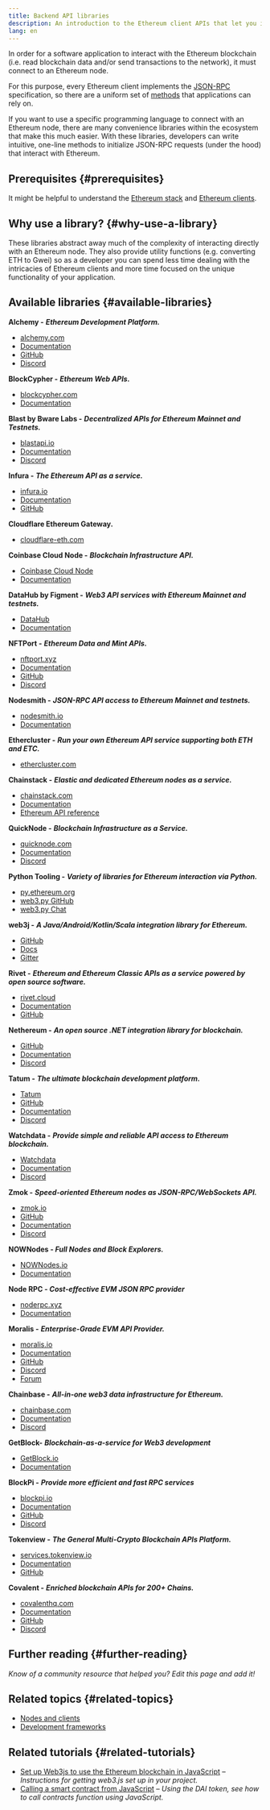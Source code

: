 ```yaml
---
title: Backend API libraries
description: An introduction to the Ethereum client APIs that let you interact with the blockchain from your application.
lang: en
---
```


In order for a software application to interact with the Ethereum blockchain (i.e. read blockchain data and/or send transactions to the network), it must connect to an Ethereum node.

For this purpose, every Ethereum client implements the [JSON-RPC](/developers/docs/apis/json-rpc/) specification, so there are a uniform set of [methods](/developers/docs/apis/json-rpc/#json-rpc-methods) that applications can rely on.

If you want to use a specific programming language to connect with an Ethereum node, there are many convenience libraries within the ecosystem that make this much easier. With these libraries, developers can write intuitive, one-line methods to initialize JSON-RPC requests (under the hood) that interact with Ethereum.

## Prerequisites {#prerequisites}

It might be helpful to understand the [Ethereum stack](/developers/docs/ethereum-stack/) and [Ethereum clients](/developers/docs/nodes-and-clients/).

## Why use a library? {#why-use-a-library}

These libraries abstract away much of the complexity of interacting directly with an Ethereum node. They also provide utility functions (e.g. converting ETH to Gwei) so as a developer you can spend less time dealing with the intricacies of Ethereum clients and more time focused on the unique functionality of your application.

## Available libraries {#available-libraries}

**Alchemy -** **_Ethereum Development Platform._**

- [alchemy.com](https://www.alchemy.com/)
- [Documentation](https://docs.alchemyapi.io/)
- [GitHub](https://github.com/alchemyplatform)
- [Discord](https://discord.com/invite/alchemyplatform)

**BlockCypher -** **_Ethereum Web APIs._**

- [blockcypher.com](https://www.blockcypher.com/)
- [Documentation](https://www.blockcypher.com/dev/ethereum/)

**Blast by Bware Labs -** **_Decentralized APIs for Ethereum Mainnet and Testnets._**

- [blastapi.io](https://blastapi.io/)
- [Documentation](https://docs.blastapi.io)
- [Discord](https://discord.gg/bwarelabs)

**Infura -** **_The Ethereum API as a service._**

- [infura.io](https://infura.io)
- [Documentation](https://infura.io/docs)
- [GitHub](https://github.com/INFURA)

**Cloudflare Ethereum Gateway.**

- [cloudflare-eth.com](https://cloudflare-eth.com)

**Coinbase Cloud Node -** **_Blockchain Infrastructure API._**

- [Coinbase Cloud Node](https://www.coinbase.com/cloud/products/node)
- [Documentation](https://docs.cloud.coinbase.com/node/reference/welcome-to-node)

**DataHub by Figment -** **_Web3 API services with Ethereum Mainnet and testnets._**

- [DataHub](https://www.figment.io/datahub)
- [Documentation](https://docs.figment.io/introduction/what-is-datahub)

**NFTPort -** **_Ethereum Data and Mint APIs._**

- [nftport.xyz](https://www.nftport.xyz/)
- [Documentation](https://docs.nftport.xyz/)
- [GitHub](https://github.com/nftport/)
- [Discord](https://discord.com/invite/K8nNrEgqhE)

**Nodesmith -** **_JSON-RPC API access to Ethereum Mainnet and testnets._**

- [nodesmith.io](https://nodesmith.io/network/ethereum/)
- [Documentation](https://nodesmith.io/docs/#/ethereum/apiRef)

**Ethercluster -** **_Run your own Ethereum API service supporting both ETH and ETC._**

- [ethercluster.com](https://www.ethercluster.com/)

**Chainstack -** **_Elastic and dedicated Ethereum nodes as a service._**

- [chainstack.com](https://chainstack.com)
- [Documentation](https://docs.chainstack.com)
- [Ethereum API reference](https://docs.chainstack.com/api/ethereum/ethereum-api-reference)

**QuickNode -** **_Blockchain Infrastructure as a Service._**

- [quicknode.com](https://quicknode.com)
- [Documentation](https://www.quicknode.com/docs)
- [Discord](https://discord.gg/quicknode)

**Python Tooling -** **_Variety of libraries for Ethereum interaction via Python._**

- [py.ethereum.org](http://python.ethereum.org/)
- [web3.py GitHub](https://github.com/ethereum/web3.py)
- [web3.py Chat](https://gitter.im/ethereum/web3.py)

**web3j -** **_A Java/Android/Kotlin/Scala integration library for Ethereum._**

- [GitHub](https://github.com/web3j/web3j)
- [Docs](https://docs.web3j.io/)
- [Gitter](https://gitter.im/web3j/web3j)

**Rivet -** **_Ethereum and Ethereum Classic APIs as a service powered by open source software._**

- [rivet.cloud](https://rivet.cloud)
- [Documentation](https://rivet.cloud/docs/)
- [GitHub](https://github.com/openrelayxyz/ethercattle-deployment)

**Nethereum -** **_An open source .NET integration library for blockchain._**

- [GitHub](https://github.com/Nethereum/Nethereum)
- [Documentation](http://docs.nethereum.com/en/latest/)
- [Discord](https://discord.com/invite/jQPrR58FxX)

**Tatum -** **_The ultimate blockchain development platform._**

- [Tatum](https://tatum.io/)
- [GitHub](https://github.com/tatumio/)
- [Documentation](https://docs.tatum.io/)
- [Discord](https://discord.gg/EDmW3kjTC9)

**Watchdata -** **_Provide simple and reliable API access to Ethereum blockchain._**

- [Watchdata](https://watchdata.io/)
- [Documentation](https://docs.watchdata.io/)
- [Discord](https://discord.com/invite/TZRJbZ6bdn)

**Zmok -** **_Speed-oriented Ethereum nodes as JSON-RPC/WebSockets API._**

- [zmok.io](https://zmok.io/)
- [GitHub](https://github.com/zmok-io)
- [Documentation](https://docs.zmok.io/)
- [Discord](https://discord.gg/fAHeh3ka6s)

**NOWNodes - _Full Nodes and Block Explorers._**

- [NOWNodes.io](https://nownodes.io/)
- [Documentation](https://documenter.getpostman.com/view/13630829/TVmFkLwy#intro)

**Node RPC - _Cost-effective EVM JSON RPC provider_**

- [noderpc.xyz](https://www.noderpc.xyz/)
- [Documentation](https://docs.noderpc.xyz/)

**Moralis -** **_Enterprise-Grade EVM API Provider._**

- [moralis.io](http://moralis.io)
- [Documentation](https://docs.moralis.io/)
- [GitHub](https://github.com/MoralisWeb3)
- [Discord](https://moralis.io/joindiscord/)
- [Forum](https://forum.moralis.io/)

**Chainbase -** **_All-in-one web3 data infrastructure for Ethereum._**

- [chainbase.com](https://chainbase.com/)
- [Documentation](https://docs.chainbase.com/)
- [Discord](https://discord.gg/Wx6qpqz4AF)

**GetBlock-** **_Blockchain-as-a-service for Web3 development_**

- [GetBlock.io](https://getblock.io/)
- [Documentation](https://getblock.io/docs/)

**BlockPi -** **_Provide more efficient and fast RPC services_**

- [blockpi.io](https://blockpi.io/)
- [Documentation](https://docs.blockpi.io/)
- [GitHub](https://github.com/BlockPILabs)
- [Discord](https://discord.com/invite/xTvGVrGVZv)

**Tokenview -** **_The General Multi-Crypto Blockchain APIs Platform._**

- [services.tokenview.io](https://services.tokenview.io/)
- [Documentation](https://services.tokenview.io/docs?type=api)
- [GitHub](https://github.com/Tokenview)

**Covalent -** **_Enriched blockchain APIs for 200+ Chains._**

- [covalenthq.com](https://www.covalenthq.com/)
- [Documentation](https://www.covalenthq.com/docs/api/)
- [GitHub](https://github.com/covalenthq)
- [Discord](https://www.covalenthq.com/discord/)

## Further reading {#further-reading}

_Know of a community resource that helped you? Edit this page and add it!_

## Related topics {#related-topics}

- [Nodes and clients](/developers/docs/nodes-and-clients/)
- [Development frameworks](/developers/docs/frameworks/)

## Related tutorials {#related-tutorials}

- [Set up Web3js to use the Ethereum blockchain in JavaScript](/developers/tutorials/set-up-web3js-to-use-ethereum-in-javascript/) _– Instructions for getting web3.js set up in your project._
- [Calling a smart contract from JavaScript](/developers/tutorials/calling-a-smart-contract-from-javascript/) _– Using the DAI token, see how to call contracts function using JavaScript._
